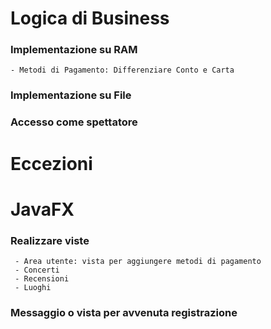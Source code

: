 # Logica di Business
### Implementazione su RAM
	- Metodi di Pagamento: Differenziare Conto e Carta
### Implementazione su File
### Accesso come spettatore

# Eccezioni
 
# JavaFX
### Realizzare viste
     - Area utente: vista per aggiungere metodi di pagamento
     - Concerti
     - Recensioni
     - Luoghi
### Messaggio o vista per avvenuta registrazione

